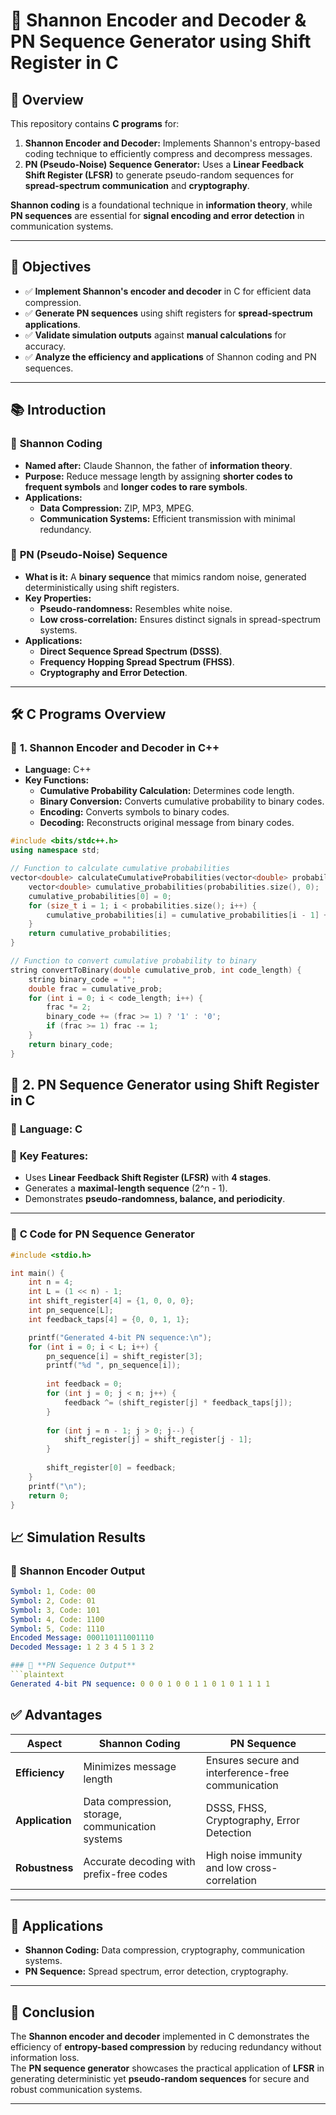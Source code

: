 # 🔄 Shannon Encoder and Decoder & PN Sequence Generator using Shift Register in C  

## 📌 Overview  
This repository contains **C programs** for:  
1. **Shannon Encoder and Decoder:** Implements Shannon's entropy-based coding technique to efficiently compress and decompress messages.  
2. **PN (Pseudo-Noise) Sequence Generator:** Uses a **Linear Feedback Shift Register (LFSR)** to generate pseudo-random sequences for **spread-spectrum communication** and **cryptography**.  

**Shannon coding** is a foundational technique in **information theory**, while **PN sequences** are essential for **signal encoding and error detection** in communication systems.  

---

## 🎯 Objectives  
- ✅ **Implement Shannon's encoder and decoder** in C for efficient data compression.  
- ✅ **Generate PN sequences** using shift registers for **spread-spectrum applications**.  
- ✅ **Validate simulation outputs** against **manual calculations** for accuracy.  
- ✅ **Analyze the efficiency and applications** of Shannon coding and PN sequences.  

---

## 📚 Introduction  

### 🔹 **Shannon Coding**  
- **Named after:** Claude Shannon, the father of **information theory**.  
- **Purpose:** Reduce message length by assigning **shorter codes to frequent symbols** and **longer codes to rare symbols**.  
- **Applications:**  
  - **Data Compression:** ZIP, MP3, MPEG.  
  - **Communication Systems:** Efficient transmission with minimal redundancy.  

### 🔹 **PN (Pseudo-Noise) Sequence**  
- **What is it:** A **binary sequence** that mimics random noise, generated deterministically using shift registers.  
- **Key Properties:**  
  - **Pseudo-randomness:** Resembles white noise.  
  - **Low cross-correlation:** Ensures distinct signals in spread-spectrum systems.  
- **Applications:**  
  - **Direct Sequence Spread Spectrum (DSSS)**.  
  - **Frequency Hopping Spread Spectrum (FHSS)**.  
  - **Cryptography and Error Detection**.  

---

## 🛠️ **C Programs Overview**  

### 📌 **1. Shannon Encoder and Decoder in C++**  
- **Language:** C++  
- **Key Functions:**  
  - **Cumulative Probability Calculation:** Determines code length.  
  - **Binary Conversion:** Converts cumulative probability to binary codes.  
  - **Encoding:** Converts symbols to binary codes.  
  - **Decoding:** Reconstructs original message from binary codes.  

```cpp
#include <bits/stdc++.h>
using namespace std;

// Function to calculate cumulative probabilities
vector<double> calculateCumulativeProbabilities(vector<double> probabilities) {
    vector<double> cumulative_probabilities(probabilities.size(), 0);
    cumulative_probabilities[0] = 0;
    for (size_t i = 1; i < probabilities.size(); i++) {
        cumulative_probabilities[i] = cumulative_probabilities[i - 1] + probabilities[i - 1];
    }
    return cumulative_probabilities;
}

// Function to convert cumulative probability to binary
string convertToBinary(double cumulative_prob, int code_length) {
    string binary_code = "";
    double frac = cumulative_prob;
    for (int i = 0; i < code_length; i++) {
        frac *= 2;
        binary_code += (frac >= 1) ? '1' : '0';
        if (frac >= 1) frac -= 1;
    }
    return binary_code;
}
```


## 📌 2. PN Sequence Generator using Shift Register in C  

### 🔹 **Language:** C  
### 🔹 **Key Features:**  
- Uses **Linear Feedback Shift Register (LFSR)** with **4 stages**.  
- Generates a **maximal-length sequence** (2^n - 1).  
- Demonstrates **pseudo-randomness, balance, and periodicity**.  

---

### 📜 **C Code for PN Sequence Generator**  
```c
#include <stdio.h>

int main() {
    int n = 4;
    int L = (1 << n) - 1;
    int shift_register[4] = {1, 0, 0, 0};
    int pn_sequence[L];
    int feedback_taps[4] = {0, 0, 1, 1};

    printf("Generated 4-bit PN sequence:\n");
    for (int i = 0; i < L; i++) {
        pn_sequence[i] = shift_register[3];
        printf("%d ", pn_sequence[i]);
        
        int feedback = 0;
        for (int j = 0; j < n; j++) {
            feedback ^= (shift_register[j] * feedback_taps[j]);
        }
        
        for (int j = n - 1; j > 0; j--) {
            shift_register[j] = shift_register[j - 1];
        }
        
        shift_register[0] = feedback;
    }
    printf("\n");
    return 0;
}

```

## 📈 **Simulation Results**  

### 🔹 **Shannon Encoder Output**  
```yaml
Symbol: 1, Code: 00  
Symbol: 2, Code: 01  
Symbol: 3, Code: 101  
Symbol: 4, Code: 1100  
Symbol: 5, Code: 1110  
Encoded Message: 000110111001110  
Decoded Message: 1 2 3 4 5 1 3 2  

### 🔹 **PN Sequence Output**  
```plaintext
Generated 4-bit PN sequence: 0 0 0 1 0 0 1 1 0 1 0 1 1 1 1 

```

## ✅ **Advantages**  

| **Aspect**         | **Shannon Coding**                                        | **PN Sequence**                                           |
|--------------------|-----------------------------------------------------------|------------------------------------------------------------|
| **Efficiency**     | Minimizes message length                                   | Ensures secure and interference-free communication         |
| **Application**    | Data compression, storage, communication systems           | DSSS, FHSS, Cryptography, Error Detection                   |
| **Robustness**     | Accurate decoding with prefix-free codes                   | High noise immunity and low cross-correlation               |

---

## 🚀 **Applications**  
- **Shannon Coding:** Data compression, cryptography, communication systems.  
- **PN Sequence:** Spread spectrum, error detection, cryptography.  

---

## 🏁 **Conclusion**  
The **Shannon encoder and decoder** implemented in C demonstrates the efficiency of **entropy-based compression** by reducing redundancy without information loss.  
The **PN sequence generator** showcases the practical application of **LFSR** in generating deterministic yet **pseudo-random sequences** for secure and robust communication systems.  

---


